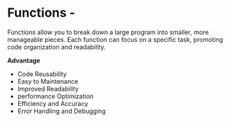 # Functions - 


 Functions allow you to break down a large program into smaller, more manageable pieces.
 Each function can focus on a specific task, promoting code organization and readability.

**Advantage**

* Code Reusability
*  Easy to Maintenance
*  Improved Readability
*  performance Optimization
*  Efficiency and Accuracy
*  Error Handling and Debugging
